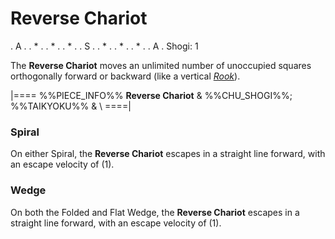 # Reverse Chariot

<div class = "movement">
. A .
. * .
. * .
. * .
. S .
. * .
. * .
. * .
. A .
Shogi: 1
</div>

The **Reverse Chariot** moves an unlimited number of unoccupied squares
orthogonally forward or backward (like a vertical [*Rook*](rook.html)).

|====
%%PIECE_INFO%%
  **Reverse Chariot**
& %%CHU_SHOGI%%; %%TAIKYOKU%%
& \\
====|

### Spiral

On either Spiral, the **Reverse Chariot** escapes in a straight line forward,
with an escape velocity of \(1\).

### Wedge

On both the Folded and Flat Wedge, the **Reverse Chariot** escapes in a
straight line forward, with an escape velocity of \(1\).
